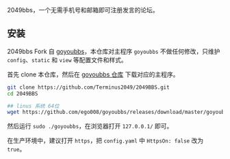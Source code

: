 
2049bbs，一个无需手机号和邮箱即可注册发言的论坛。

## 安装

2049bbs Fork 自 [goyoubbs](https://github.com/ego008/goyoubbs)，本仓库对主程序 `goyoubbs` 不做任何修改，只维护 `config`、`static` 和 `view` 等配置文件和样式。

首先 clone 本仓库，然后在 [goyoubbs 仓库](https://github.com/ego008/goyoubbs/releases) 下载对应的主程序。

```bash
git clone https://github.com/Terminus2049/2049BBS.git
cd 2049BBS

## linus 系统 64位
wget https://github.com/ego008/goyoubbs/releases/download/master/goyoubbs-linux-amd64.zip
```

然后运行 `sudo ./goyoubbs`，在浏览器打开 `127.0.0.1/` 即可。

在生产环境中，建议打开 `https`，把 `config.yaml` 中 `HttpsOn: false` 改为 `true`。
